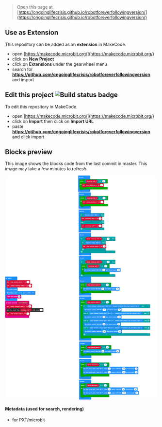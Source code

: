 
> Open this page at [https://ongoinglifecrisis.github.io/robotforeverfollowingversion/](https://ongoinglifecrisis.github.io/robotforeverfollowingversion/)

## Use as Extension

This repository can be added as an **extension** in MakeCode.

* open [https://makecode.microbit.org/](https://makecode.microbit.org/)
* click on **New Project**
* click on **Extensions** under the gearwheel menu
* search for **https://github.com/ongoinglifecrisis/robotforeverfollowingversion** and import

## Edit this project ![Build status badge](https://github.com/ongoinglifecrisis/robotforeverfollowingversion/workflows/MakeCode/badge.svg)

To edit this repository in MakeCode.

* open [https://makecode.microbit.org/](https://makecode.microbit.org/)
* click on **Import** then click on **Import URL**
* paste **https://github.com/ongoinglifecrisis/robotforeverfollowingversion** and click import

## Blocks preview

This image shows the blocks code from the last commit in master.
This image may take a few minutes to refresh.

![A rendered view of the blocks](https://github.com/ongoinglifecrisis/robotforeverfollowingversion/raw/master/.github/makecode/blocks.png)

#### Metadata (used for search, rendering)

* for PXT/microbit
<script src="https://makecode.com/gh-pages-embed.js"></script><script>makeCodeRender("{{ site.makecode.home_url }}", "{{ site.github.owner_name }}/{{ site.github.repository_name }}");</script>

